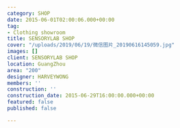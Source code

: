 ```yaml
---
category: SHOP
date: 2015-06-01T02:00:06.000+00:00
tag:
- Clothing showroom
title: SENSORYLAB SHOP
cover: "/uploads/2019/06/19/微信图片_20190616145059.jpg"
images: []
client: SENSORYLAB SHOP
location: GuangZhou
area: "200"
designer: HARVEYWONG
members: ''
construction: ''
construction_date: 2015-06-29T16:00:00.000+00:00
featured: false
published: false

---
```

